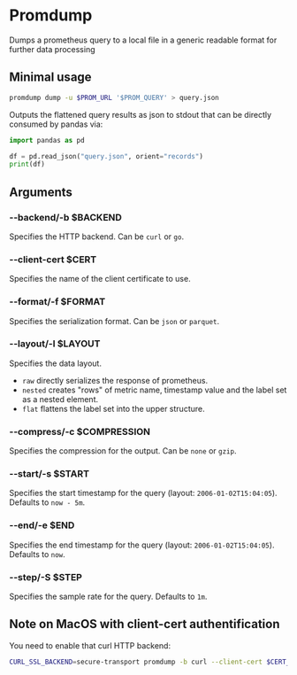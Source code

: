 # Promdump
Dumps a prometheus query to a local file in a generic readable format for further data processing

## Minimal usage
```sh
promdump dump -u $PROM_URL '$PROM_QUERY' > query.json
```
Outputs the flattened query results as json to stdout that can be directly consumed by pandas via:
```python
import pandas as pd

df = pd.read_json("query.json", orient="records")
print(df)
```

## Arguments

### --backend/-b $BACKEND
Specifies the HTTP backend. Can be `curl` or `go`.

### --client-cert $CERT
Specifies the name of the client certificate to use.

### --format/-f $FORMAT
Specifies the serialization format. Can be `json` or `parquet`.

### --layout/-l $LAYOUT
Specifies the data layout.
- `raw` directly serializes the response of prometheus.
- `nested` creates "rows" of metric name, timestamp value and the label set as a nested element.
- `flat` flattens the label set into the upper structure.

### --compress/-c $COMPRESSION
Specifies the compression for the output. Can be `none` or `gzip`.

### --start/-s $START
Specifies the start timestamp for the query (layout: `2006-01-02T15:04:05`). Defaults to `now - 5m`.

### --end/-e $END
Specifies the end timestamp for the query (layout: `2006-01-02T15:04:05`). Defaults to `now`.

### --step/-S $STEP
Specifies the sample rate for the query. Defaults to `1m`.

## Note on MacOS with client-cert authentification
You need to enable that curl HTTP backend:
```sh
CURL_SSL_BACKEND=secure-transport promdump -b curl --client-cert $CERT_NAME dump -u $PROM_URL '$PROM_QUERY'
```

